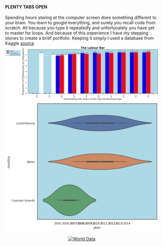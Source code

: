 
#### PLENTY TABS OPEN
Spending hours staring at the computer screen does something different to your brain. You learn to google everything, and surely you recall code from scratch. All because you type it repeatedly and unfortunately you have yet to master for loops. And because of this experience I have my stepping stones to create a brief portfolio. 
Keeping it simply I used a database from Kaggle [source](https://www.kaggle.com/jboysen/penn-world-table#PWT.csv)
![barchzz](https://raw.githubusercontent.com/geraldm24/geraldm24.github.io/master/img/barchart.png)
![viochzz](https://raw.githubusercontent.com/geraldm24/geraldm24.github.io/master/img/violinchart.png)
<div>
 <a href="https://plot.ly/~geraldm24/1/?share_key=1ChQXZiL8ZE9vJwMFE3lRQ" target="_blank" title="World Data" style="display: block; text-align: center;"><img src="https://plot.ly/~geraldm24/1.png?share_key=1ChQXZiL8ZE9vJwMFE3lRQ" alt="World Data" style="max-width: 100%;width: 600px;"  width="600" onerror="this.onerror=null;this.src='https://plot.ly/404.png';" /></a>
 
</div>
